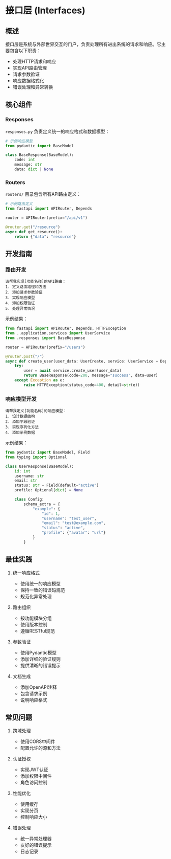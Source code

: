 # 接口层 (Interfaces)

## 概述

接口层是系统与外部世界交互的门户，负责处理所有进出系统的请求和响应。它主要包含以下职责：

- 处理HTTP请求和响应
- 实现API路由管理
- 请求参数验证
- 响应数据格式化
- 错误处理和异常转换

## 核心组件

### Responses

`responses.py` 负责定义统一的响应格式和数据模型：

```python
# 示例响应模型
from pydantic import BaseModel

class BaseResponse(BaseModel):
    code: int
    message: str
    data: dict | None
```

### Routers

`routers/` 目录包含所有API路由定义：

```python
# 示例路由定义
from fastapi import APIRouter, Depends

router = APIRouter(prefix="/api/v1")

@router.get("/resource")
async def get_resource():
    return {"data": "resource"}
```

## 开发指南

### 路由开发

```
请帮我实现[功能名称]的API路由：
1. 定义路由路径和方法
2. 添加请求参数验证
3. 实现响应模型
4. 添加权限验证
5. 处理异常情况
```

示例结果：
```python
from fastapi import APIRouter, Depends, HTTPException
from ..application.services import UserService
from .responses import BaseResponse

router = APIRouter(prefix="/users")

@router.post("/")
async def create_user(user_data: UserCreate, service: UserService = Depends()):
    try:
        user = await service.create_user(user_data)
        return BaseResponse(code=200, message="success", data=user)
    except Exception as e:
        raise HTTPException(status_code=400, detail=str(e))
```

### 响应模型开发

```
请帮我定义[功能名称]的响应模型：
1. 设计数据结构
2. 添加字段验证
3. 实现序列化方法
4. 添加示例数据
```

示例结果：
```python
from pydantic import BaseModel, Field
from typing import Optional

class UserResponse(BaseModel):
    id: int
    username: str
    email: str
    status: str = Field(default="active")
    profile: Optional[dict] = None

    class Config:
        schema_extra = {
            "example": {
                "id": 1,
                "username": "test_user",
                "email": "test@example.com",
                "status": "active",
                "profile": {"avatar": "url"}
            }
        }
```

## 最佳实践

1. 统一响应格式
   - 使用统一的响应模型
   - 保持一致的错误码规范
   - 规范化异常处理

2. 路由组织
   - 按功能模块分组
   - 使用版本控制
   - 遵循RESTful规范

3. 参数验证
   - 使用Pydantic模型
   - 添加详细的验证规则
   - 提供清晰的错误提示

4. 文档生成
   - 添加OpenAPI注释
   - 包含请求示例
   - 说明响应格式

## 常见问题

1. 跨域处理
   - 使用CORS中间件
   - 配置允许的源和方法

2. 认证授权
   - 实现JWT认证
   - 添加权限中间件
   - 角色访问控制

3. 性能优化
   - 使用缓存
   - 实现分页
   - 控制响应大小

4. 错误处理
   - 统一异常处理器
   - 友好的错误提示
   - 日志记录